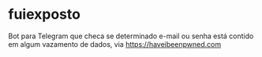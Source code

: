 # fuiexposto
Bot para Telegram que checa se determinado e-mail ou senha está contido em algum vazamento de dados, via https://haveibeenpwned.com
